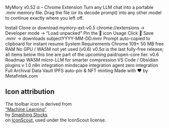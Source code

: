 MyMory v0.52 α – Chrome Extension
Turn any LLM chat into a portable .mmr memory file.
Drag the file (or its decode prompt) into any other model to continue exactly where you left off.

Install
Clone or download mymory-ext-v0.5
chrome://extensions → Developer mode → “Load unpacked”
Pin the 🧠 icon
Usage
Click 💾 Save .mmr → downloads subjectYYYY-MM-DD.mmr
Prompt auto-copied to clipboard for instant resume
System Requirements
Chrome 109+
50 MB free RAM
No GPU / WASM not yet used (v0.6) v0.5α is the last fully-free release; all items below this line are part of the upcoming paid/open-core tier.
v0.6 Roadmap
WASM micro-LLM for smarter compression
VS Code / Obsidian plugins
v 1.0
n8n integration
mindscape integration
agent zero integration
Full Archival Data Vault
IPFS auto-pin & NFT minting
Made with ❤️ by Metafintek.com
## Icon attribution
The toolbar icon is derived from  
[“Machine Learning”](https://iconscout.com/icons/machine-learning)  
by [Smashing Stocks](https://iconscout.com/contributors/smashingstocks)  
on [IconScout](https://iconscout.com), used under the IconScout license.
